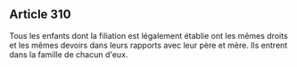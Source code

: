 Article 310
----
Tous les enfants dont la filiation est légalement établie ont les mêmes droits
et les mêmes devoirs dans leurs rapports avec leur père et mère. Ils entrent
dans la famille de chacun d'eux.
